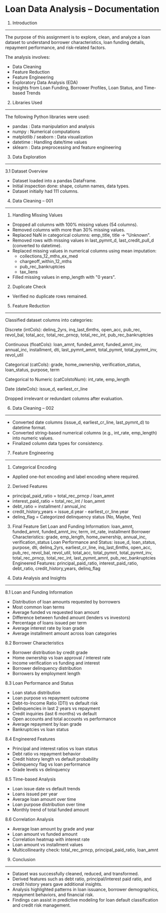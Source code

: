 Loan Data Analysis – Documentation
==================================

1. Introduction
---------------
The purpose of this assignment is to explore, clean, and analyze a loan dataset 
to understand borrower characteristics, loan funding details, repayment performance, 
and risk-related factors.

The analysis involves:
- Data Cleaning
- Feature Reduction
- Feature Engineering
- Exploratory Data Analysis (EDA)
- Insights from Loan Funding, Borrower Profiles, Loan Status, and Time-based Trends

2. Libraries Used
-----------------
The following Python libraries were used:
- pandas : Data manipulation and analysis
- numpy : Numerical computations
- matplotlib / seaborn : Data visualization
- datetime : Handling date/time values
- sklearn : Data preprocessing and feature engineering

3. Data Exploration
-------------------
3.1 Dataset Overview
- Dataset loaded into a pandas DataFrame.
- Initial inspection done: shape, column names, data types.
- Dataset initially had 111 columns.

4. Data Cleaning – 001
----------------------
1. Handling Missing Values
- Dropped all columns with 100% missing values (54 columns).
- Removed columns with more than 30% missing values.
- Replaced NaN in categorical columns: emp_title, title -> "Unknown".
- Removed rows with missing values in last_pymnt_d, last_credit_pull_d (converted to datetime).
- Replaced missing values in numerical columns using mean imputation:
  * collections_12_mths_ex_med
  * chargeoff_within_12_mths
  * pub_rec_bankruptcies
  * tax_liens
- Filled missing values in emp_length with "0 years".

2. Duplicate Check
- Verified no duplicate rows remained.

5. Feature Reduction
--------------------
Classified dataset columns into categories:

Discrete (intCols): delinq_2yrs, inq_last_6mths, open_acc, pub_rec, revol_bal, total_acc, total_rec_prncp, total_rec_int, pub_rec_bankruptcies

Continuous (floatCols): loan_amnt, funded_amnt, funded_amnt_inv, annual_inc, installment, dti, last_pymnt_amnt, total_pymnt, total_pymnt_inv, revol_util

Categorical (catCols): grade, home_ownership, verification_status, loan_status, purpose, term

Categorical to Numeric (catColstoNum): int_rate, emp_length

Date (dateCols): issue_d, earliest_cr_line

Dropped irrelevant or redundant columns after evaluation.

6. Data Cleaning – 002
----------------------
- Converted date columns (issue_d, earliest_cr_line, last_pymnt_d) to datetime format.
- Converted string-based numerical columns (e.g., int_rate, emp_length) into numeric values.
- Finalized column data types for consistency.

7. Feature Engineering
----------------------
1. Categorical Encoding
- Applied one-hot encoding and label encoding where required.

2. Derived Features
- principal_paid_ratio = total_rec_prncp / loan_amnt
- interest_paid_ratio = total_rec_int / loan_amnt
- debt_ratio = installment / annual_inc
- credit_history_years = issue_d.year - earliest_cr_line.year
- delinq_flag = Categorized delinquency status (No, Maybe, Yes)

3. Final Feature Set
Loan and Funding Information: loan_amnt, funded_amnt, funded_amnt_inv, term, int_rate, installment
Borrower Characteristics: grade, emp_length, home_ownership, annual_inc, verification_status
Loan Performance and Status: issue_d, loan_status, purpose, dti, delinq_2yrs, earliest_cr_line, inq_last_6mths, open_acc, pub_rec, revol_bal, revol_util, total_acc, total_pymnt, total_pymnt_inv, total_rec_prncp, total_rec_int, last_pymnt_amnt, pub_rec_bankruptcies
Engineered Features: principal_paid_ratio, interest_paid_ratio, debt_ratio, credit_history_years, delinq_flag

8. Data Analysis and Insights
-----------------------------
8.1 Loan and Funding Information
- Distribution of loan amounts requested by borrowers
- Most common loan terms
- Average funded vs requested loan amount
- Difference between funded amount (lenders vs investors)
- Percentage of loans issued per term
- Average interest rate by loan grade
- Average installment amount across loan categories

8.2 Borrower Characteristics
- Borrower distribution by credit grade
- Home ownership vs loan approval / interest rate
- Income verification vs funding and interest
- Borrower delinquency distribution
- Borrowers by employment length

8.3 Loan Performance and Status
- Loan status distribution
- Loan purpose vs repayment outcome
- Debt-to-Income Ratio (DTI) vs default risk
- Delinquencies in last 2 years vs repayment
- Credit inquiries (last 6 months) vs default
- Open accounts and total accounts vs performance
- Average repayment by loan grade
- Bankruptcies vs loan status

8.4 Engineered Features
- Principal and interest ratios vs loan status
- Debt ratio vs repayment behavior
- Credit history length vs default probability
- Delinquency flag vs loan performance
- Grade levels vs delinquency

8.5 Time-based Analysis
- Loan issue date vs default trends
- Loans issued per year
- Average loan amount over time
- Loan purpose distribution over time
- Monthly trend of total funded amount

8.6 Correlation Analysis
- Average loan amount by grade and year
- Loan amount vs funded amount
- Correlation heatmap with interest rate
- Loan amount vs installment values
- Multicollinearity check: total_rec_prncp, principal_paid_ratio, loan_amnt

9. Conclusion
-------------
- Dataset was successfully cleaned, reduced, and transformed.
- Derived features such as debt ratio, principal/interest paid ratio, and credit history years gave additional insights.
- Analysis highlighted patterns in loan issuance, borrower demographics, repayment behaviors, and financial risk.
- Findings can assist in predictive modeling for loan default classification and credit risk management.
